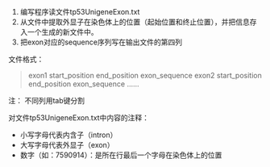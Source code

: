 1. 编写程序读文件tp53UnigeneExon.txt
2. 从文件中提取外显子在染色体上的位置（起始位置和终止位置），并把信息存入一个生成的新文件中。
3. 把exon对应的sequence序列写在输出文件的第四列

文件格式：

>exon1  start_position  end_position  exon_sequence
>exon2  start_position  end_position  exon_sequence
>......

注： 不同列用tab键分割

对文件tp53UnigeneExon.txt中内容的注释：

 - 小写字母代表内含子（intron）
 - 大写字母代表外显子（exon）
 - 数字（如：7590914）：是所在行最后一个字母在染色体上的位置
